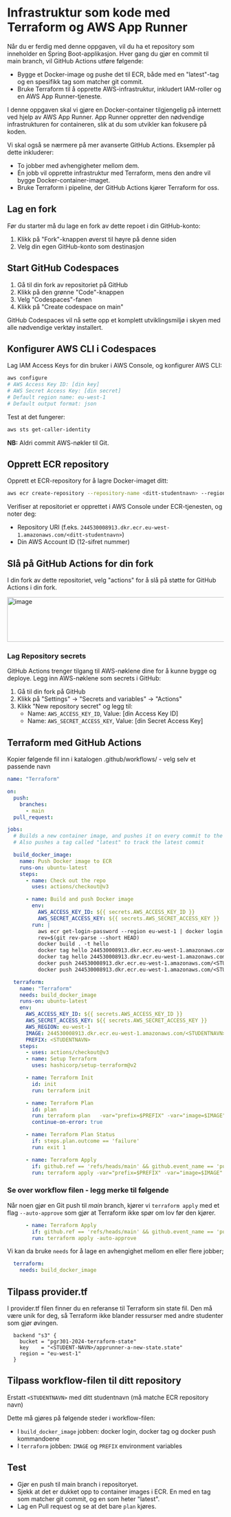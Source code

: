 # Infrastruktur som kode med Terraform og AWS App Runner

Når du er ferdig med denne oppgaven, vil du ha et repository som inneholder en Spring Boot-applikasjon. Hver gang du gjør en commit til main branch, vil GitHub Actions utføre følgende:

- Bygge et Docker-image og pushe det til ECR, både med en "latest"-tag og en spesifikk tag som matcher git commit.
- Bruke Terraform til å opprette AWS-infrastruktur, inkludert IAM-roller og en AWS App Runner-tjeneste.

I denne oppgaven skal vi gjøre en Docker-container tilgjengelig på internett ved hjelp av AWS App Runner. App Runner oppretter den nødvendige infrastrukturen for containeren, slik at du som utvikler kan fokusere på koden.


Vi skal også se nærmere på mer avanserte GitHub Actions. Eksempler på dette inkluderer:

- To jobber med avhengigheter mellom dem.
- Én jobb vil opprette infrastruktur med Terraform, mens den andre vil bygge Docker-container-imaget.
- Bruke Terraform i pipeline, der GitHub Actions kjører Terraform for oss.

## Lag en fork

Før du starter må du lage en fork av dette repoet i din GitHub-konto:

1. Klikk på "Fork"-knappen øverst til høyre på denne siden
2. Velg din egen GitHub-konto som destinasjon

## Start GitHub Codespaces

1. Gå til din fork av repositoriet på GitHub
2. Klikk på den grønne "Code"-knappen
3. Velg "Codespaces"-fanen
4. Klikk på "Create codespace on main"

GitHub Codespaces vil nå sette opp et komplett utviklingsmiljø i skyen med alle nødvendige verktøy installert.

## Konfigurer AWS CLI i Codespaces

Lag IAM Access Keys for din bruker i AWS Console, og konfigurer AWS CLI:

```bash
aws configure
# AWS Access Key ID: [din key]
# AWS Secret Access Key: [din secret]
# Default region name: eu-west-1
# Default output format: json
```

Test at det fungerer:
```bash
aws sts get-caller-identity
```

**NB:** Aldri commit AWS-nøkler til Git.

## Opprett ECR repository

Opprett et ECR-repository for å lagre Docker-imaget ditt:

```bash
aws ecr create-repository --repository-name <ditt-studentnavn> --region eu-west-1
```

Verifiser at repositoriet er opprettet i AWS Console under ECR-tjenesten, og noter deg:
- Repository URI (f.eks. `244530008913.dkr.ecr.eu-west-1.amazonaws.com/<ditt-studentnavn>`)
- Din AWS Account ID (12-sifret nummer)

## Slå på GitHub Actions for din fork

I din fork av dette repositoriet, velg "actions" for å slå på støtte for GitHub Actions i din fork.

<img width="1143" height="104" alt="image" src="https://github.com/user-attachments/assets/90366061-e213-4d24-a527-b012af6c36ff" />

### Lag Repository secrets

GitHub Actions trenger tilgang til AWS-nøklene dine for å kunne bygge og deploye. Legg inn AWS-nøklene som secrets i GitHub:

1. Gå til din fork på GitHub
2. Klikk på "Settings" → "Secrets and variables" → "Actions"
3. Klikk "New repository secret" og legg til:
   - Name: `AWS_ACCESS_KEY_ID`, Value: [din Access Key ID]
   - Name: `AWS_SECRET_ACCESS_KEY`, Value: [din Secret Access Key]


## Terraform med GitHub Actions

Kopier følgende fil inn i katalogen .github/workflows/ - velg selv et passende navn 

```yaml
name: "Terraform"

on:
  push:
    branches:
      - main
  pull_request:

jobs:
  # Builds a new container image, and pushes it on every commit to the repository
  # Also pushes a tag called "latest" to track the latest commit

  build_docker_image:
    name: Push Docker image to ECR
    runs-on: ubuntu-latest
    steps:
      - name: Check out the repo
        uses: actions/checkout@v3

      - name: Build and push Docker image
        env:
          AWS_ACCESS_KEY_ID: ${{ secrets.AWS_ACCESS_KEY_ID }}
          AWS_SECRET_ACCESS_KEY: ${{ secrets.AWS_SECRET_ACCESS_KEY }}
        run: |
          aws ecr get-login-password --region eu-west-1 | docker login --username AWS --password-stdin 244530008913.dkr.ecr.eu-west-1.amazonaws.com
          rev=$(git rev-parse --short HEAD)
          docker build . -t hello
          docker tag hello 244530008913.dkr.ecr.eu-west-1.amazonaws.com/<STUDENTNAVN>:$rev
          docker tag hello 244530008913.dkr.ecr.eu-west-1.amazonaws.com/<STUDENTNAVN>:latest
          docker push 244530008913.dkr.ecr.eu-west-1.amazonaws.com/<STUDENTNAVN>:$rev
          docker push 244530008913.dkr.ecr.eu-west-1.amazonaws.com/<STUDENTNAVN>:latest

  terraform:
    name: "Terraform"
    needs: build_docker_image
    runs-on: ubuntu-latest
    env:
      AWS_ACCESS_KEY_ID: ${{ secrets.AWS_ACCESS_KEY_ID }}
      AWS_SECRET_ACCESS_KEY: ${{ secrets.AWS_SECRET_ACCESS_KEY }}
      AWS_REGION: eu-west-1
      IMAGE: 244530008913.dkr.ecr.eu-west-1.amazonaws.com/<STUDENTNAVN>:latest
      PREFIX: <STUDENTNAVN>
    steps:
      - uses: actions/checkout@v3
      - name: Setup Terraform
        uses: hashicorp/setup-terraform@v2

      - name: Terraform Init
        id: init
        run: terraform init

      - name: Terraform Plan
        id: plan
        run: terraform plan   -var="prefix=$PREFIX" -var="image=$IMAGE"  -no-color
        continue-on-error: true

      - name: Terraform Plan Status
        if: steps.plan.outcome == 'failure'
        run: exit 1

      - name: Terraform Apply
        if: github.ref == 'refs/heads/main' && github.event_name == 'push'
        run: terraform apply -var="prefix=$PREFIX" -var="image=$IMAGE"  -auto-approve
```


### Se over workflow filen - legg merke til følgende

Når noen gjør en Git push til *main* branch, kjører vi ```terraform apply``` med et flag ```--auto-approve``` som gjør at Terraform ikke
spør om lov før den kjører.

```yaml
      - name: Terraform Apply
        if: github.ref == 'refs/heads/main' && github.event_name == 'push'
        run: terraform apply -auto-approve
```

 Vi kan da bruke ```needs``` for å lage en avhengighet mellom en eller flere jobber;

```yaml
  terraform:
    needs: build_docker_image
```

## Tilpass provider.tf 

I provider.tf filen finner du en referanse til Terraform sin state fil. Den må være unik for deg, så Terraform ikke blander ressurser 
med andre studenter som gjør øvingen. 
```
  backend "s3" {
    bucket = "pgr301-2024-terraform-state"
    key    = "<STUDENT-NAVN>/apprunner-a-new-state.state"
    region = "eu-west-1"
  }
```

## Tilpass workflow-filen til ditt repository

Erstatt `<STUDENTNAVN>` med ditt studentnavn (må matche ECR repository navn)

Dette må gjøres på følgende steder i workflow-filen:
- I `build_docker_image` jobben: docker login, docker tag og docker push kommandoene
- I `terraform` jobben: `IMAGE` og `PREFIX` environment variables

## Test

* Gjør en push til main branch i repositoryet.
* Sjekk at det er dukket opp to container images i ECR. En med en tag som matcher git commit, og en som heter "latest".
* Lag en Pull request og se at det bare ```plan``` kjøres.
